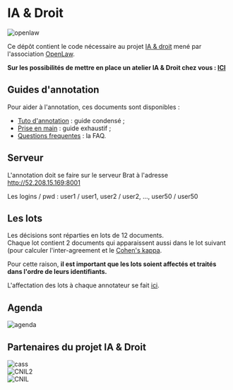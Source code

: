 # IA & Droit

![openlaw](http://openlaw.fr/sites/default/files/LogoOpenLaw.png) 

Ce dépôt contient le code nécessaire au projet [IA & droit](http://openlaw.fr/travaux/communs-numeriques/ia-droit-datasets-dapprentissage) mené par l'association [OpenLaw](http://openlaw.fr).

**Sur les possibilités de mettre en place un atelier IA & Droit chez vous : [ICI](http://openlaw.fr/blog/ia-droit-hebergez-un-atelier-machine-learning-dans-vos-locaux)**

## Guides d'annotation

Pour aider à l'annotation, ces documents sont disponibles :  
- [Tuto d'annotation](https://github.com/pommedeterresautee/iaetdroit/releases/download/1.0/IA.droit.-.donnees.d.apprentissage.-.tuto.pdf) : guide condensé ;
- [Prise en main](https://github.com/pommedeterresautee/iaetdroit/releases/download/1.0/AnnotationIAdroit-Priseenmain.pdf) : guide exhaustif ;
- [Questions frequentes](https://github.com/pommedeterresautee/iaetdroit/releases/download/1.0/Annotation.IA.droit.-.Questions.frequentes.pdf) : la FAQ.

## Serveur

L'annotation doit se faire sur le serveur Brat à l'adresse http://52.208.15.169:8001

Les logins / pwd : user1 / user1, user2 / user2, ..., user50 / user50

## Les lots

Les décisions sont réparties en lots de 12 documents.  
Chaque lot contient 2 documents qui apparaissent aussi dans le lot suivant (pour calculer l'inter-agreement et le [Cohen's kappa](https://en.wikipedia.org/wiki/Cohen%27s_kappa). 

Pour cette raison, **il est important que les lots soient affectés et traités dans l'ordre de leurs identifiants.**

L'affectation des lots à chaque annotateur se fait [ici](https://drive.google.com/open?id=11oDcMStUmdMv0x4BRBSOdFy8QJC6GNStArhux9Vz6Ak).

## Agenda

![agenda](http://openlaw.fr/sites/default/files/inline-images/Capture%20d%E2%80%99%C3%A9cran%202017-05-16%20%C3%A0%2011.30.14.png)

## Partenaires du projet IA & Droit

![cass](http://openlaw.fr/sites/default/files/styles/medium/public/logos/2017-05/Logo_Cour_de_Cassation_%28France%29.jpg?itok=c4Dc5gXY)  
![CNIL2](https://www.cnil.fr/sites/default/files/styles/cnil_logo/public/thumbnails/image/cnil_logo-large.png)  
![CNIL](http://openlaw.fr/sites/default/files/styles/medium/public/logos/2017-05/Capture%20du%202017-05-30%2015-01-00.png?itok=a7s1rhAi)  
